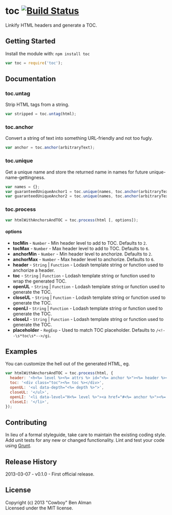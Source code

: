 # toc [![Build Status](https://secure.travis-ci.org/cowboy/node-toc.png?branch=master)](http://travis-ci.org/cowboy/node-toc)

Linkify HTML headers and generate a TOC.

## Getting Started
Install the module with: `npm install toc`

```js
var toc = require('toc');
```

## Documentation

### toc.untag
Strip HTML tags from a string.

```js
var stripped = toc.untag(html);
```

### toc.anchor
Convert a string of text into something URL-friendly and not too fugly.

```js
var anchor = toc.anchor(arbitraryText);
```


### toc.unique
Get a unique name and store the returned name in names for future unique-name-gettingness.

```js
var names = {};
var guaranteedUniqueAnchor1 = toc.unique(names, toc.anchor(arbitraryText));
var guaranteedUniqueAnchor2 = toc.unique(names, toc.anchor(arbitraryText));
```


### toc.process

```js
var htmlWithAnchorsAndTOC = toc.process(html [, options]);
```

#### options

* **tocMin** - `Number` - Min header level to add to TOC. Defaults to `2`.
* **tocMax** - `Number` - Max header level to add to TOC. Defaults to `6`.
* **anchorMin** - `Number` - Min header level to anchorize. Defaults to `2`.
* **anchorMax** - `Number` - Max header level to anchorize. Defaults to `6`.
* **header** - `String` | `Function` - Lodash template string or function used to anchorize a header.
* **toc** - `String` | `Function` - Lodash template string or function used to wrap the generated TOC.
* **openUL** - `String` | `Function` - Lodash template string or function used to generate the TOC.
* **closeUL** - `String` | `Function` - Lodash template string or function used to generate the TOC.
* **openLI** - `String` | `Function` - Lodash template string or function used to generate the TOC.
* **closeLI** - `String` | `Function` - Lodash template string or function used to generate the TOC.
* **placeholder** - `RegExp` - Used to match TOC placeholder. Defaults to `/<!--\s*toc\s*-->/gi`.


## Examples

You can customize the hell out of the generated HTML, eg.

```js
var htmlWithAnchorsAndTOC = toc.process(html, {
  header: '<h<%= level %><%= attrs %> id="<%= anchor %>"><%= header %></h<%= level %>>',
  toc: '<div class="toc"><%= toc %></div>',
  openUL: '<ul data-depth="<%= depth %>">',
  closeUL: '</ul>',
  openLI: '<li data-level="H<%= level %>"><a href="#<%= anchor %>"><%= text %></a>',
  closeLI: '</li>',
});
```

## Contributing
In lieu of a formal styleguide, take care to maintain the existing coding style. Add unit tests for any new or changed functionality. Lint and test your code using [Grunt](http://gruntjs.com/).

## Release History
2013-03-07 - v0.1.0 - First official release.

## License
Copyright (c) 2013 "Cowboy" Ben Alman  
Licensed under the MIT license.
